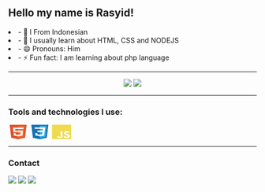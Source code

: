 ## Hello my name is Rasyid!

<div align="center">
  <div align="left" style="display: inline_block">
    <li>- 🔭 I From Indonesian</li>
    <li>- 🌱 I usually learn about HTML, CSS and NODEJS</li>
    <li>- 😄 Pronouns: Him</li>
    <li>- ⚡ Fun fact: I am learning about php language</li>
  </div>
</div>

---

<div align="center">
  <img height="180em" src="https://github-readme-stats.vercel.app/api?username=RasyidRlqr&show_icons=true&theme=dracula&include_all_commits=true&count_private=true&icon_color=2FC18C&title_color=2FC18C&bg_color=1A1D21"/>
  <img height="180em" src="https://github-readme-stats.vercel.app/api/top-langs/?username=RasyidRlqr&layout=compact&langs_count=7&theme=dracula&title_color=2FC18C&bg_color=1A1D21"/>
</div>

---

### Tools and technologies I use:

<div>
  <img align="center" alt="HTML" height="30" width="40" src="https://raw.githubusercontent.com/devicons/devicon/master/icons/html5/html5-original.svg">
  <img align="center" alt="CSS" height="30" width="40" src="https://raw.githubusercontent.com/devicons/devicon/master/icons/css3/css3-original.svg">
  <img align="center" alt="Js" height="30" width="40" src="https://raw.githubusercontent.com/devicons/devicon/master/icons/javascript/javascript-plain.svg">
</div>

---

### Contact

<div>
  <a href = "mailto:rasyidrlqr@gmail.com"><img src="https://img.shields.io/badge/-Gmail-%23333?style=for-the-badge&logo=gmail&logoColor=white" target="_blank"></a>
  <a href="https://instagram.com/Rasyid_Rlqr" target="_blank"><img src="https://img.shields.io/badge/-Instagram-%23E4405F?style=for-the-badge&logo=instagram&logoColor=white" target="_blank"></a>
 <a href="https://discord.com/azkiyaw" target="_blank"><img src="https://img.shields.io/badge/Discord-7289DA?style=for-the-badge&logo=discord&logoColor=white" target="_blank"></a> 
  
</div>


